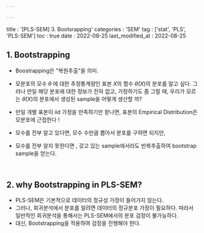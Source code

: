 ```yaml
---

---
```

title : '[PLS-SEM] 3. Bootsrapping'
categories : 'SEM'
tag : ['stat', 'PLS', 'PLS-SEM']
toc : true
date : 2022-08-25
last_modified_at : 2022-08-25




## 1. Bootstrapping

- Boostrapping은 "복원추출"을 의미. 
- 모분포의 모수 $\theta$ 에 대한 추정통계량인 표본 $X$의 함수 $\hat \theta (X)$의 분포를 알고 싶다. 그러나 만일 해당 분포에 대한 정보가 전혀 없고, 가정하기도 좀 그럴 때, 우리가 모르는  $\hat \theta (X)$의 분포에서 생성된 sample을 어떻게 생산할 까?
- 만일 개별 표본이 iid 가정을 만족하기만 핟나면, 표본의 Empirical Distribution은 모분포에 근접한다 ! 

- 모수를 전부 알고 있다면, 모수 수만큼 뽑아서 분포를 구하면 되지만, 
- 모수를 전부 알지 못한다면 , 갖고 있는 sample에서라도 반복추출하여 bootstrap sample을 얻는다. 





<br>

## 2. why Bootstrapping in PLS-SEM?

- PLS-SEM은 기본적으로 데이터의 정규성 가정이 들어가지 않는다. 
- 그러나, 회귀분석에서 분포를 알려면 데이터의 정규분포 가정이 필요하다. 따라서 일반적인 회귀분석을 통해서는 PLS-SEM에서의 분포 검정이 불가능하다.
- 대신, Bootstrapping을 적용하여 검정을 진행해야 한다.

